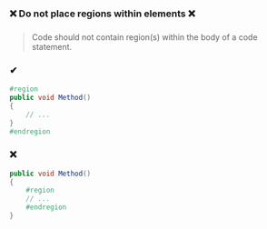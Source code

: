 ### ❌ Do not place regions within elements ❌
###

> Code should not contain region(s) within the body of a code statement.

### ✔
``` csharp
#region
public void Method()
{
	// ...
}
#endregion
```

### ❌
``` csharp
public void Method()
{
	#region
	// ...
	#endregion
}
```
